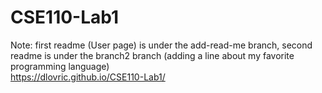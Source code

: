 # CSE110-Lab1  
Note: first readme (User page) is under the add-read-me branch, second readme is under the branch2 branch (adding a line about my favorite programming language)   
https://dlovric.github.io/CSE110-Lab1/

